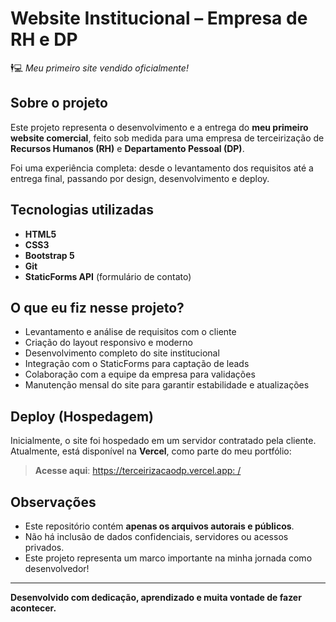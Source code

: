 # Website Institucional – Empresa de RH e DP  
🕴️💻 _Meu primeiro site vendido oficialmente!_

## Sobre o projeto  
Este projeto representa o desenvolvimento e a entrega do **meu primeiro website comercial**, feito sob medida para uma empresa de terceirização de **Recursos Humanos (RH)** e **Departamento Pessoal (DP)**.

Foi uma experiência completa: desde o levantamento dos requisitos até a entrega final, passando por design, desenvolvimento e deploy.

## Tecnologias utilizadas  
- **HTML5**  
- **CSS3**  
- **Bootstrap 5**  
- **Git**  
- **StaticForms API** (formulário de contato)

## O que eu fiz nesse projeto?  
- Levantamento e análise de requisitos com o cliente  
- Criação do layout responsivo e moderno  
- Desenvolvimento completo do site institucional  
- Integração com o StaticForms para captação de leads  
- Colaboração com a equipe da empresa para validações  
- Manutenção mensal do site para garantir estabilidade e atualizações

## Deploy (Hospedagem)  
Inicialmente, o site foi hospedado em um servidor contratado pela cliente.  
Atualmente, está disponível na **Vercel**, como parte do meu portfólio:

> **Acesse aqui**: [https://terceirizacaodp.vercel.app:
/](https://terceirizacaodp.vercel.app/)  


## Observações  
- Este repositório contém **apenas os arquivos autorais e públicos**.  
- Não há inclusão de dados confidenciais, servidores ou acessos privados.  
- Este projeto representa um marco importante na minha jornada como desenvolvedor!

---

**Desenvolvido com dedicação, aprendizado e muita vontade de fazer acontecer.**
